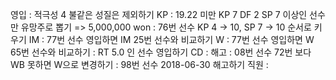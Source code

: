 영입	: 적극성 4 불같은 성질은 제외하기
KP	: 19.22 미만 KP 7 DF 2 SP 7 이상인 선수만 유망주로 뽑기 => 5,000,000 won
	: 76번 선수 KP 4 -> 10, SP 7 -> 10 순서로 키우기
IM	: 77번 선수 영입하면 IM 25번 선수와 비교하기
W	: 77번 선수 영입하면 W 65번 선수와 비교하기
	: RT 5.0 인 선수 영입하기 
CD	: 
해고	: 08번 선수 72번 보다 WB 못하면 W으로 변경하기
	: 98번 선수 2018-06-30 해고하기
직원	: 
